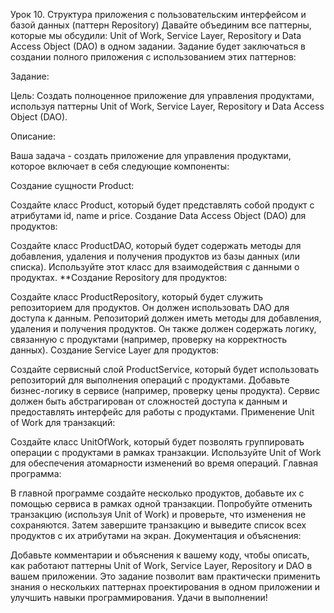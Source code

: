 Урок 10. Структура приложения с пользовательским интерфейсом и базой данных (паттерн Repository)
Давайте объединим все паттерны, которые мы обсудили: Unit of Work, Service Layer, Repository и Data Access Object (DAO) в одном задании. Задание будет заключаться в создании полного приложения с использованием этих паттернов:

Задание:

Цель: Создать полноценное приложение для управления продуктами, используя паттерны Unit of Work, Service Layer, Repository и Data Access Object (DAO).

Описание:

Ваша задача - создать приложение для управления продуктами, которое включает в себя следующие компоненты:

Создание сущности Product:

Создайте класс Product, который будет представлять собой продукт с атрибутами id, name и price.
Создание Data Access Object (DAO) для продуктов:

Создайте класс ProductDAO, который будет содержать методы для добавления, удаления и получения продуктов из базы данных (или списка).
Используйте этот класс для взаимодействия с данными о продуктах.
**Создание Repository для продуктов:

Создайте класс ProductRepository, который будет служить репозиторием для продуктов. Он должен использовать DAO для доступа к данным.
Репозиторий должен иметь методы для добавления, удаления и получения продуктов. Он также должен содержать логику, связанную с продуктами (например, проверку на корректность данных).
Создание Service Layer для продуктов:

Создайте сервисный слой ProductService, который будет использовать репозиторий для выполнения операций с продуктами.
Добавьте бизнес-логику в сервисе (например, проверку цены продукта).
Сервис должен быть абстрагирован от сложностей доступа к данным и предоставлять интерфейс для работы с продуктами.
Применение Unit of Work для транзакций:

Создайте класс UnitOfWork, который будет позволять группировать операции с продуктами в рамках транзакции.
Используйте Unit of Work для обеспечения атомарности изменений во время операций.
Главная программа:

В главной программе создайте несколько продуктов, добавьте их с помощью сервиса в рамках одной транзакции.
Попробуйте отменить транзакцию (используя Unit of Work) и проверьте, что изменения не сохраняются.
Затем завершите транзакцию и выведите список всех продуктов с их атрибутами на экран.
Документация и объяснения:

Добавьте комментарии и объяснения к вашему коду, чтобы описать, как работают паттерны Unit of Work, Service Layer, Repository и DAO в вашем приложении.
Это задание позволит вам практически применить знания о нескольких паттернах проектирования в одном приложении и улучшить навыки программирования. Удачи в выполнении!